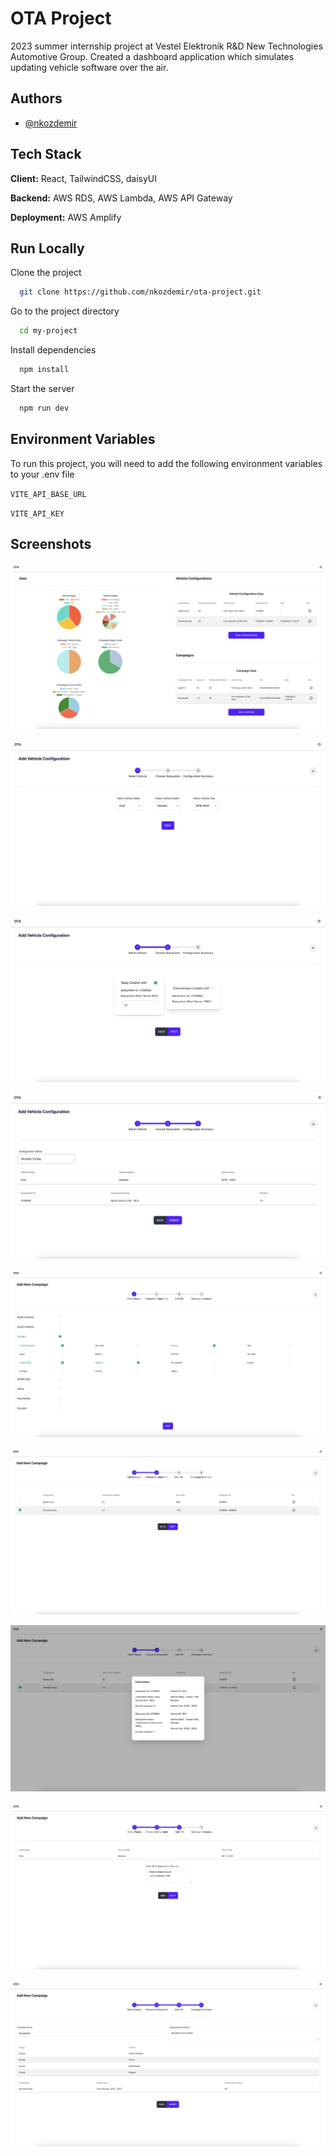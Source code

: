 # OTA Project

2023 summer internship project at Vestel Elektronik R&D New Technologies Automotive Group. 
Created a dashboard application which simulates updating vehicle software over the air. 


## Authors

- [@nkozdemir](https://github.com/nkozdemir)


## Tech Stack

**Client:** React, TailwindCSS, daisyUI

**Backend:** AWS RDS, AWS Lambda, AWS API Gateway

**Deployment:** AWS Amplify


## Run Locally

Clone the project

```bash
  git clone https://github.com/nkozdemir/ota-project.git
```

Go to the project directory

```bash
  cd my-project
```

Install dependencies

```bash
  npm install
```

Start the server

```bash
  npm run dev
```


## Environment Variables

To run this project, you will need to add the following environment variables to your .env file

`VITE_API_BASE_URL`

`VITE_API_KEY`


## Screenshots

![Main Page](./images/main.png)

![Add Vehicle Configuration1](./images/addvehicleconfig1.png)

![Add Vehicle Configuration2](./images/addvehicleconfig2.png)

![Add Vehicle Configuration3](./images/addvehicleconfig3.png)

![Add New Campaign1](./images/addnewcamp1.png)

![Add New Campaign2](./images/addnewcamp2.png)

![Add New Campaign3](./images/addnewcamp3.png)

![Add New Campaign4](./images/addnewcamp4.png)

![Add New Campaign5](./images/addnewcamp5.png)